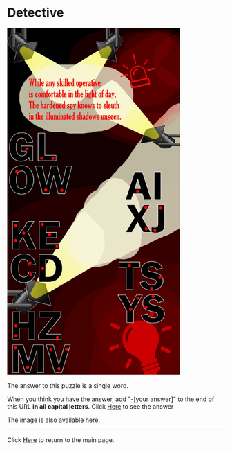 # Detective

<img src="/images/Detective.jpg" alt="Spy Stuff" style="width:400px;height:800px;">

The answer to this puzzle is a single word.

When you think you have the answer, add "-[your answer]" to the end of this URL **in all capital letters**.
Click [Here](Detective-SNOOP) to see the answer

The image is also available [here](../../images/Detective.jpg).

-----

Click [Here](../..) to return to the main page.

